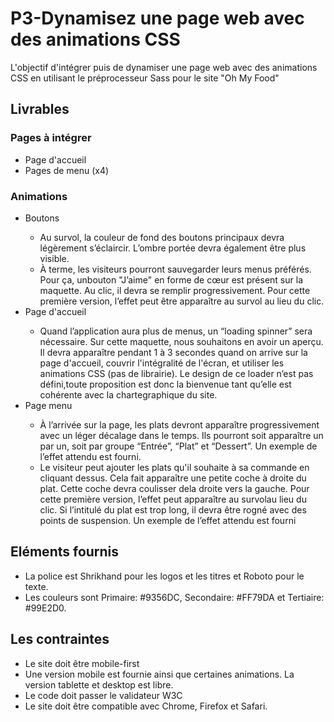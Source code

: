 <h1> P3-Dynamisez une page web avec des animations CSS</h1>
  
  <p> L'objectif d'intégrer puis de dynamiser une page web avec des animations CSS en utilisant le préprocesseur Sass pour le site "Oh My Food"</p>
  
  <h2> Livrables </h2>
  <h3> Pages à intégrer </h3>
  <ul> 
    <li> Page d'accueil </li>
    <li> Pages de menu (x4) </li>
  </ul>
  <h3> Animations </h3>
  <ul>
  <li> Boutons </li>
    <ul> 
      <li>Au survol, la couleur de fond des boutons principaux devra légèrement s’éclaircir. L’ombre portée devra également être plus visible.</li>
      <li>À terme, les visiteurs pourront sauvegarder leurs menus préférés. Pour ça, unbouton "J’aime" en forme de cœur est présent sur la maquette. Au clic, il devra se remplir progressivement. Pour cette première version, l’effet peut être apparaître au survol au lieu du clic.</li>
    </ul>
  <li> Page d'accueil </li>
    <ul>
      <li>Quand l’application aura plus de menus, un “loading spinner” sera nécessaire. Sur cette maquette, nous souhaitons en avoir un aperçu. Il devra apparaître pendant 1 à 3 secondes quand on arrive sur la page d'accueil, couvrir l'intégralité de l'écran, et utiliser les animations CSS (pas de librairie). Le design de ce loader n’est pas défini,toute proposition est donc la bienvenue tant qu’elle est cohérente avec la chartegraphique du site.</li>
    </ul>
  <li> Page menu </li>
    <ul>
      <li>À l’arrivée sur la page, les plats devront apparaître progressivement avec un léger décalage dans le temps. Ils pourront soit apparaître un par un, soit par groupe “Entrée”, “Plat” et “Dessert”. Un exemple de l’effet attendu est fourni.</li>
      <li>Le visiteur peut ajouter les plats qu'il souhaite à sa commande en cliquant dessus. Cela fait apparaître une petite coche à droite du plat. Cette coche devra coulisser dela droite vers la gauche. Pour cette première version, l’effet peut apparaître au survolau lieu du clic. Si l’intitulé du plat est trop long, il devra être rogné avec des points de suspension. Un exemple de l’effet attendu est fourni</li>
    </ul>
  </ul>
  
  
  <h2> Eléments fournis </h2>
  <ul>
  <li> La police est Shrikhand pour les logos et les titres et Roboto pour le texte. </li>
  <li> Les couleurs sont Primaire: #9356DC, Secondaire: #FF79DA et Tertiaire: #99E2D0.</li>
  </ul>
  
  <h2> Les contraintes </h2>
  <ul>
  <li> Le site doit être mobile-first </li>
  <li> Une version mobile est fournie ainsi que certaines animations. La version tablette et desktop est libre. </li>
  <li> Le code doit passer le validateur W3C</li>
  <li> Le site doit être compatible avec Chrome, Firefox et Safari. </li>
  </ul>
